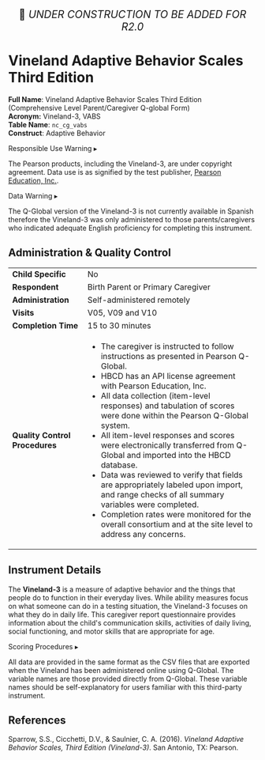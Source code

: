 <p style="text-align: center; font-size: 1.5em;">🚧 <i>UNDER CONSTRUCTION TO BE ADDED FOR R2.0</i></p>

# Vineland Adaptive Behavior Scales Third Edition

**Full Name**: Vineland Adaptive Behavior Scales Third Edition (Comprehensive Level Parent/Caregiver Q-global Form)               
**Acronym:** Vineland-3, VABS      
**Table Name**: `nc_cg_vabs`       
**Construct**: Adaptive Behavior

<div id="alert" class="alert-banner" onclick="toggleCollapse(this)">
  <span class="emoji"><i class="fas fa-exclamation-triangle"></i></span>
  <span class="text-with-link">
  <span class="text">Responsible Use Warning</span>
  <a class="anchor-link" href="#alert" title="Copy link">
  <i class="fa-solid fa-link"></i>
  </a>
  </span>
  <span class="arrow">▸</span>
</div>
<div class="alert-collapsible-content">
<p>The Pearson products, including the Vineland-3, are under copyright agreement. Data use is as signified by the test publisher, <a href="https://www.pearsonassessments.com/en-us/Store/Professional-Assessments/Behavior/Vineland-Adaptive-Behavior-Scales-%7C-Third-Edition/p/100001622?tab=overview">Pearson Education, Inc.</a>.</p>
</div>

<div id="warning" class="warning-banner" onclick="toggleCollapse(this)">
  <span class="emoji"><i class="fas fa-exclamation-triangle"></i></span>
  <span class="text-with-link">
  <span class="text">Data Warning</span>
  <a class="anchor-link" href="#warning" title="Copy link">
  <i class="fa-solid fa-link"></i>
  </a>
  </span>
  <span class="arrow">▸</span>
</div>
<div class="warning-collapsible-content">
<p>The Q-Global version of the Vineland-3 is not currently available in Spanish therefore the Vineland-3 was only administered to those parents/caregivers who indicated adequate English proficiency for completing this instrument.</p> 
</div>

## Administration & Quality Control

<table class="table-no-vertical-lines" style="width: 100%; border-collapse: collapse; table-layout: fixed;">
<tbody>
<tr><td><b>Child Specific</b></td>
<td>No</td></tr>
<tr><td><b>Respondent</b></td>
<td>Birth Parent or Primary Caregiver</td></tr>
<tr><td><b>Administration</b></td>
<td style="word-wrap: break-word; white-space: normal;">Self-administered remotely</td></tr>
<tr><td><b>Visits</b></td>
<td>V05, V09 and V10</td></tr>
<tr><td><b>Completion Time</b></td>
<td>15 to 30 minutes</td></tr>
<tr><td><b>Quality Control Procedures</b></td>
<td style="word-wrap: break-word; white-space: normal;">
<ul>
    <li>The caregiver is instructed to follow instructions as presented in Pearson Q-Global.</li>
    <li>HBCD has an API license agreement with Pearson Education, Inc.</li>
    <li>All data collection (item-level responses) and tabulation of scores were done within the Pearson Q-Global system.</li>
    <li>All item-level responses and scores were electronically transferred from Q-Global and imported into the HBCD database.</li>
    <li>Data was reviewed to verify that fields are appropriately labeled upon import, and range checks of all summary variables were completed.</li>
    <li>Completion rates were monitored for the overall consortium and at the site level to address any concerns.</li>
</ul>
</td></tr>      
</tbody>
</table>

## Instrument Details

The **Vineland-3** is a measure of adaptive behavior and the things that people do to function in their everyday lives. While ability measures focus on what someone can do in a testing situation, the Vineland-3 focuses on what they do in daily life. This caregiver report questionnaire provides information about the child's communication skills, activities of daily living, social functioning, and motor skills that are appropriate for age.

<div id="scoring" class="table-banner" onclick="toggleCollapse(this)">
  <span class="emoji"><i class="fa fa-calculator"></i></span>
  <span class="text-with-link">
  <span class="text">Scoring Procedures</span>
  <a class="anchor-link" href="#scoring" title="Copy link">
  <i class="fa-solid fa-link"></i>
  </a>
  </span>
  <span class="arrow">▸</span>
</div>
<div class="collapsible-content">
<p>All data are provided in the same format as the CSV files that are exported when the Vineland has been administered online using Q-Global. The variable names are those provided directly from Q-Global. These variable names should be self-explanatory for users familiar with this third-party instrument.</p>
</div>

## References

<div class="references"> 
<p>Sparrow, S.S., Cicchetti, D.V., & Saulnier, C. A. (2016). <i>Vineland Adaptive Behavior Scales, Third Edition (Vineland-3)</i>. San Antonio, TX: Pearson.</p>  
</div>


<br>

